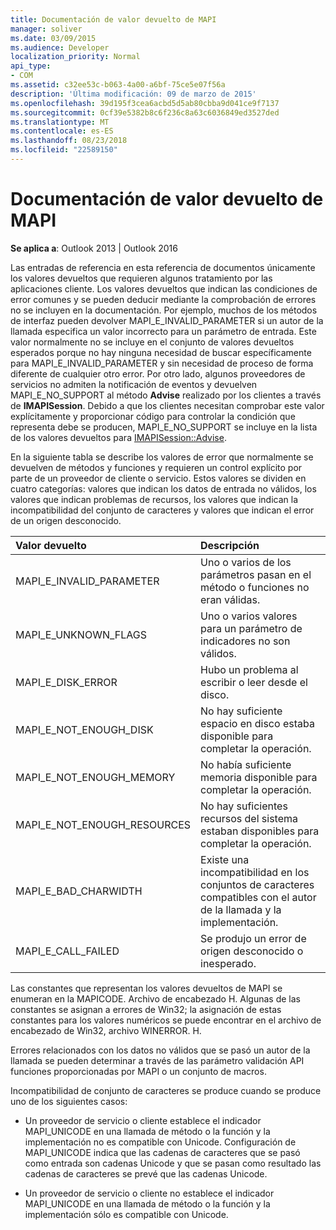 ```yaml
---
title: Documentación de valor devuelto de MAPI
manager: soliver
ms.date: 03/09/2015
ms.audience: Developer
localization_priority: Normal
api_type:
- COM
ms.assetid: c32ee53c-b063-4a00-a6bf-75ce5e07f56a
description: 'Última modificación: 09 de marzo de 2015'
ms.openlocfilehash: 39d195f3cea6acbd5d5ab80cbba9d041ce9f7137
ms.sourcegitcommit: 0cf39e5382b8c6f236c8a63c6036849ed3527ded
ms.translationtype: MT
ms.contentlocale: es-ES
ms.lasthandoff: 08/23/2018
ms.locfileid: "22589150"
---
```

# <a name="mapi-return-value-documentation"></a>Documentación de valor devuelto de MAPI

  
  
**Se aplica a**: Outlook 2013 | Outlook 2016 
  
Las entradas de referencia en esta referencia de documentos únicamente los valores devueltos que requieren algunos tratamiento por las aplicaciones cliente. Los valores devueltos que indican las condiciones de error comunes y se pueden deducir mediante la comprobación de errores no se incluyen en la documentación. Por ejemplo, muchos de los métodos de interfaz pueden devolver MAPI_E_INVALID_PARAMETER si un autor de la llamada especifica un valor incorrecto para un parámetro de entrada. Este valor normalmente no se incluye en el conjunto de valores devueltos esperados porque no hay ninguna necesidad de buscar específicamente para MAPI_E_INVALID_PARAMETER y sin necesidad de proceso de forma diferente de cualquier otro error. Por otro lado, algunos proveedores de servicios no admiten la notificación de eventos y devuelven MAPI_E_NO_SUPPORT al método **Advise** realizado por los clientes a través de **IMAPISession**. Debido a que los clientes necesitan comprobar este valor explícitamente y proporcionar código para controlar la condición que representa debe se producen, MAPI_E_NO_SUPPORT se incluye en la lista de los valores devueltos para [IMAPISession::Advise](imapisession-advise.md).
  
En la siguiente tabla se describe los valores de error que normalmente se devuelven de métodos y funciones y requieren un control explícito por parte de un proveedor de cliente o servicio. Estos valores se dividen en cuatro categorías: valores que indican los datos de entrada no válidos, los valores que indican problemas de recursos, los valores que indican la incompatibilidad del conjunto de caracteres y valores que indican el error de un origen desconocido.
  
|**Valor devuelto**|**Descripción**|
|:-----|:-----|
|MAPI_E_INVALID_PARAMETER  <br/> |Uno o varios de los parámetros pasan en el método o funciones no eran válidas.  <br/> |
|MAPI_E_UNKNOWN_FLAGS  <br/> |Uno o varios valores para un parámetro de indicadores no son válidos.  <br/> |
|MAPI_E_DISK_ERROR  <br/> |Hubo un problema al escribir o leer desde el disco.  <br/> |
|MAPI_E_NOT_ENOUGH_DISK  <br/> |No hay suficiente espacio en disco estaba disponible para completar la operación.  <br/> |
|MAPI_E_NOT_ENOUGH_MEMORY  <br/> |No había suficiente memoria disponible para completar la operación.  <br/> |
|MAPI_E_NOT_ENOUGH_RESOURCES  <br/> |No hay suficientes recursos del sistema estaban disponibles para completar la operación.  <br/> |
|MAPI_E_BAD_CHARWIDTH  <br/> |Existe una incompatibilidad en los conjuntos de caracteres compatibles con el autor de la llamada y la implementación.  <br/> |
|MAPI_E_CALL_FAILED  <br/> |Se produjo un error de origen desconocido o inesperado.  <br/> |
   
Las constantes que representan los valores devueltos de MAPI se enumeran en la MAPICODE. Archivo de encabezado H. Algunas de las constantes se asignan a errores de Win32; la asignación de estas constantes para los valores numéricos se puede encontrar en el archivo de encabezado de Win32, archivo WINERROR. H.
  
Errores relacionados con los datos no válidos que se pasó un autor de la llamada se pueden determinar a través de las parámetro validación API funciones proporcionadas por MAPI o un conjunto de macros. 
  
Incompatibilidad de conjunto de caracteres se produce cuando se produce uno de los siguientes casos:
  
- Un proveedor de servicio o cliente establece el indicador MAPI_UNICODE en una llamada de método o la función y la implementación no es compatible con Unicode. Configuración de MAPI_UNICODE indica que las cadenas de caracteres que se pasó como entrada son cadenas Unicode y que se pasan como resultado las cadenas de caracteres se prevé que las cadenas Unicode.
    
- Un proveedor de servicio o cliente no establece el indicador MAPI_UNICODE en una llamada de método o la función y la implementación sólo es compatible con Unicode.
    


